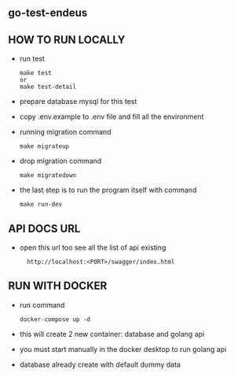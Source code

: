 ## go-test-endeus

## HOW TO RUN LOCALLY
- run test
  
      make test
      or
      make test-detail
    
- prepare database mysql for this test
- copy .env.example to .env file and fill all the environment
- running migration command
    
      make migrateup
      
- drop migration command

      make migratedown
      
- the last step is to run the program itself with command
  
      make run-dev
      
      
## API DOCS URL
- open this url too see all the list of api existing 

        http://localhost:<PORT>/swagger/index.html



## RUN WITH DOCKER
- run command 

      docker-compose up -d
      
      
- this will create 2 new container: database and golang api
- you must start manually in the docker desktop to run golang api
- database already create with default dummy data